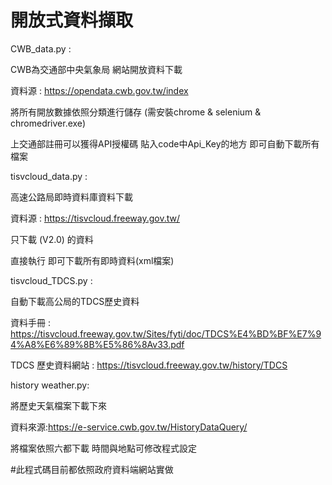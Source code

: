# 開放式資料擷取


CWB_data.py :

CWB為交通部中央氣象局 網站開放資料下載

資料源 : https://opendata.cwb.gov.tw/index

將所有開放數據依照分類進行儲存 
(需安裝chrome & selenium & chromedriver.exe)

上交通部註冊可以獲得API授權碼 貼入code中Api_Key的地方 即可自動下載所有檔案


tisvcloud_data.py :

高速公路局即時資料庫資料下載

資料源 : https://tisvcloud.freeway.gov.tw/

只下載 (V2.0) 的資料

直接執行 即可下載所有即時資料(xml檔案)


tisvcloud_TDCS.py :

自動下載高公局的TDCS歷史資料

資料手冊 : https://tisvcloud.freeway.gov.tw/Sites/fyti/doc/TDCS%E4%BD%BF%E7%94%A8%E6%89%8B%E5%86%8Av33.pdf

TDCS 歷史資料網站 : https://tisvcloud.freeway.gov.tw/history/TDCS

history weather.py:

將歷史天氣檔案下載下來

資料來源:https://e-service.cwb.gov.tw/HistoryDataQuery/

將檔案依照六都下載 時間與地點可修改程式設定 

#此程式碼目前都依照政府資料端網站實做
